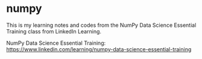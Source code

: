 # numpy
This is my learning notes and codes from the NumPy Data Science Essential Training class from LinkedIn Learning.

NumPy Data Science Essential Training: https://www.linkedin.com/learning/numpy-data-science-essential-training
